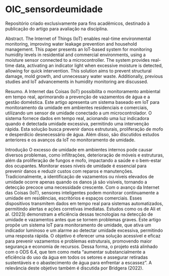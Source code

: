 # OIC_sensordeumidade
Repositório criado exclusivamente para fins acadêmicos, destinado à publicação do artigo para avaliação na disciplina.

Abstract. The Internet of Things (IoT) enables real-time environmental monitoring, improving water leakage prevention and household management. This paper presents an IoT-based system for monitoring humidity levels in residential and commercial environments, using a moisture sensor connected to a microcontroller. The system provides real-time data, activating an indicator light when excessive moisture is detected, allowing for quick intervention. This solution aims to prevent structural damage, mold growth, and unnecessary water waste. Additionally, previous studies and IoT advancements in humidity monitoring are discussed.

Resumo. A Internet das Coisas (IoT) possibilita o monitoramento ambiental em tempo real, aprimorando a prevenção de vazamentos de água e a gestão doméstica. Este artigo apresenta um sistema baseado em IoT para monitoramento da umidade em ambientes residenciais e comerciais, utilizando um sensor de umidade conectado a um microcontrolador. O sistema fornece dados em tempo real, acionando uma luz indicadora quando é detectada umidade excessiva, permitindo uma intervenção rápida. Esta solução busca prevenir danos estruturais, proliferação de mofo e desperdício desnecessário de água. Além disso, são discutidos estudos anteriores e os avanços da IoT no monitoramento de umidade.

Introdução
O excesso de umidade em ambientes internos pode causar diversos problemas, como infiltrações, deterioração de móveis e estruturas, além da proliferação de fungos e mofo, impactando a saúde e o bem-estar dos ocupantes. Monitorar esses níveis de umidade é essencial para prevenir danos e reduzir custos com reparos e manutenções.
Tradicionalmente, a identificação de vazamentos ou níveis elevados de umidade ocorre apenas quando os danos já são visíveis, tornando a detecção precoce uma necessidade crescente. Com o avanço da Internet das Coisas (IoT), sensores inteligentes podem monitorar continuamente a umidade em residências, escritórios e espaços comerciais. Esses dispositivos transmitem dados em tempo real para sistemas automatizados, permitindo alertas e ações corretivas imediatas. Estudos como os de Ali et al. (2023) demonstram a eficiência dessas tecnologias na detecção de umidade e vazamentos antes que se tornem problemas graves.
Este artigo propõe um sistema IoT para monitoramento de umidade, que ativa um indicador luminoso e um alarme ao detectar umidade excessiva, permitindo uma resposta rápida. O objetivo é oferecer uma solução acessível e eficaz para prevenir vazamentos e problemas estruturais, promovendo maior segurança e economia de recursos. Dessa forma, o projeto está alinhado com o ODS 6.4, que tem como meta “aumentar substancialmente a eficiência do uso da água em todos os setores e assegurar retiradas sustentáveis e o abastecimento de água para enfrentar a escassez”. A relevância deste objetivo também é discutida por Bridgera (2022).
